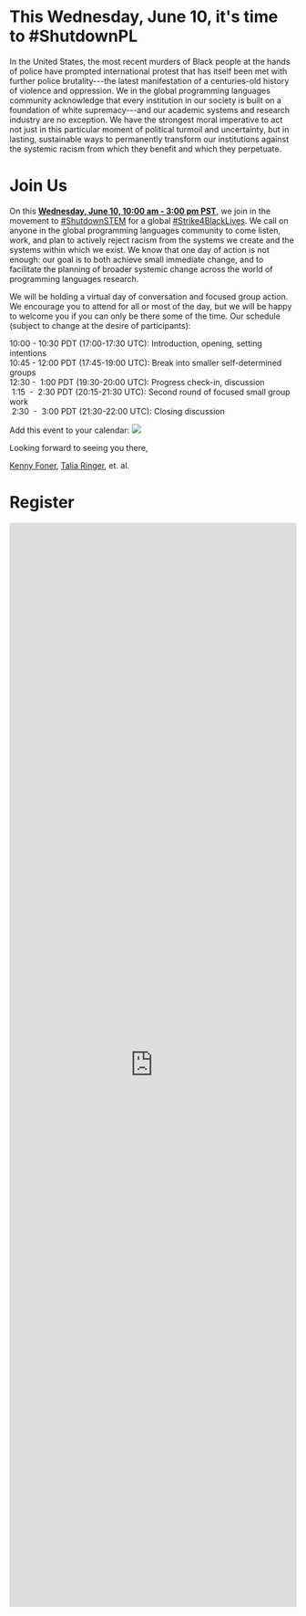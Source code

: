 # This Wednesday, June 10, it's time to #ShutdownPL

In the United States, the most recent murders of Black people at the hands of police have prompted international protest that has itself been met with further police brutality---the latest manifestation of a centuries-old history of violence and oppression. We in the global programming languages community acknowledge that every institution in our society is built on a foundation of white supremacy---and our academic systems and research industry are no exception. We have the strongest moral imperative to act not just in this particular moment of political turmoil and uncertainty, but in lasting, sustainable ways to permanently transform our institutions against the systemic racism from which they benefit and which they perpetuate.

# Join Us

On this [**Wednesday, June 10, 10:00 am - 3:00 pm PST**](https://everytimezone.com/s/bbb5f2c2), we join in the movement to [#ShutdownSTEM](https://www.shutdownstem.com/) for a global [#Strike4BlackLives](https://twitter.com/hashtag/Strike4BlackLives). We call on anyone in the global programming languages community to come listen, work, and plan to actively reject racism from the systems we create and the systems within which we exist. We know that one day of action is not enough: our goal is to both achieve small immediate change, and to facilitate the planning of broader systemic change across the world of programming languages research.

We will be holding a virtual day of conversation and focused group action. We encourage you to attend for all or most of the day, but we will be happy to welcome you if you can only be there some of the time. Our schedule (subject to change at the desire of participants):

10:00&nbsp;-&nbsp;10:30 PDT (17:00-17:30 UTC): Introduction, opening, setting intentions<br/>
10:45&nbsp;-&nbsp;12:00 PDT (17:45-19:00 UTC): Break into smaller self-determined groups<br/>
12:30&nbsp;-&nbsp;&nbsp;1:00 PDT (19:30-20:00 UTC): Progress check-in, discussion<br/>
&nbsp;1:15&nbsp;&nbsp;-&nbsp;&nbsp;2:30 PDT (20:15-21:30 UTC): Second round of focused small group work<br/>
&nbsp;2:30&nbsp;&nbsp;-&nbsp;&nbsp;3:00 PDT (21:30-22:00 UTC): Closing discussion

Add this event to your calendar: <a target="_blank" href="https://calendar.google.com/event?action=TEMPLATE&amp;tmeid=NjQwMGwxZmltaXRwdjZ1NWVuMHQzZ2c3bDYga2VubnkuZm9uZXJAbQ&amp;tmsrc=kenny.foner%40gmail.com"><img border="0" src="https://www.google.com/calendar/images/ext/gc_button1_en.gif"></a>

Looking forward to seeing you there,

[Kenny Foner](very.science), [Talia Ringer](https://tlringer.github.io/), et. al.

# Register

<iframe src="https://docs.google.com/forms/d/e/1FAIpQLSc9JSopoWzKGv5GTGPrHZcZP_dF_4uNH8zsUXWb1QOUXOpY5g/viewform?embedded=true" width="100%" height="1900" frameborder="0" marginheight="0" marginwidth="0">Loading…</iframe>
